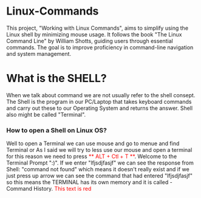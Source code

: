 # Linux-Commands
This project, "Working with Linux Commands", aims to simplify using the Linux shell by minimizing mouse usage. It follows the book "The Linux Command Line" by William Shotts, guiding users through essential commands. The goal is to improve proficiency in command-line navigation and system management.


# What is the SHELL?
When we talk about command we are not usually refer to the shell consept. The Shell is the program in our PC/Laptop that takes keyboard commands and carry out these to our Operating System and returns the answer. Shell also might be called "Terminal".


### How to open a Shell on Linux OS?
Well to open a Terminal we can use mouse and go to menue and find Terminal or As I said we will try to less use our mouse and open a terminal for this reason we need to press <span style="color: red">** ALT + Ctl + T **</span>. Welcome to the Terminal Prompt ":)". If we enter "lfjsdjfasjf" we can see the response from Shell: "command not found" which means it doesn't really exist and if we just press up arrow we can see the command that had entered "lfjsdjfasjf" so this means the TERMINAL has its own memory and it is called - Command History. <span style="color:red">This text is red</span>
